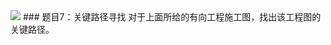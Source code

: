 <img src="https://github.com/royenheart/DS_personal_learn/blob/main/CPM_Critical_Path/Question.PNG" />  
###  题目7：关键路径寻找  
对于上面所给的有向工程施工图，找出该工程图的关键路径。  
